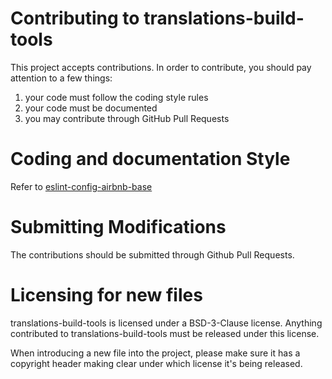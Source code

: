 # Contributing to translations-build-tools

This project accepts contributions. In order to contribute, you should
pay attention to a few things:

1. your code must follow the coding style rules
2. your code must be documented
3. you may contribute through GitHub Pull Requests

# Coding and documentation Style

Refer to [eslint-config-airbnb-base](https://github.com/airbnb/javascript/tree/master/packages/eslint-config-airbnb-base)

# Submitting Modifications

The contributions should be submitted through Github Pull Requests.

# Licensing for new files

translations-build-tools is licensed under a BSD-3-Clause license. Anything
contributed to translations-build-tools must be released under this license.

When introducing a new file into the project, please make sure it has a
copyright header making clear under which license it's being released.

